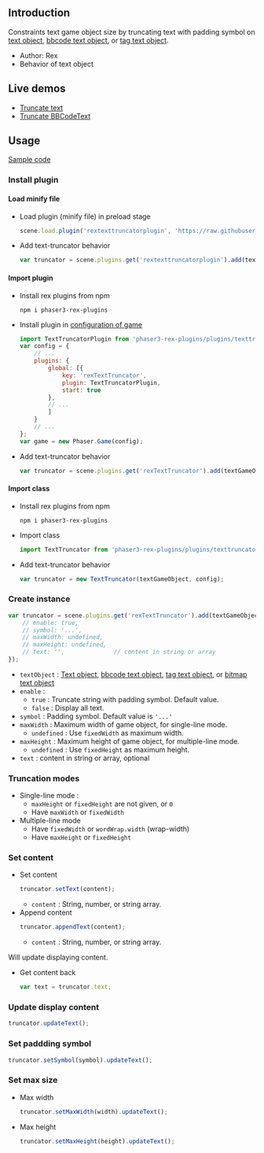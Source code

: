 ## Introduction

Constraints text game object size by truncating text with padding symbol on [text object](text.md), [bbcode text object](bbcodetext.md), or [tag text object](tagtext.md).

- Author: Rex
- Behavior of text object

## Live demos

- [Truncate text](https://codepen.io/rexrainbow/pen/bGPMjKx)
- [Truncate BBCodeText](https://codepen.io/rexrainbow/pen/eYwrjKO)

## Usage

[Sample code](https://github.com/rexrainbow/phaser3-rex-notes/tree/master/examples/texttruncator)

### Install plugin

#### Load minify file

- Load plugin (minify file) in preload stage
    ```javascript
    scene.load.plugin('rextexttruncatorplugin', 'https://raw.githubusercontent.com/rexrainbow/phaser3-rex-notes/master/dist/rextexttruncatorplugin.min.js', true);
    ```
- Add text-truncator behavior
    ```javascript
    var truncator = scene.plugins.get('rextexttruncatorplugin').add(textGameObject, config);
    ```

#### Import plugin

- Install rex plugins from npm
    ```
    npm i phaser3-rex-plugins
    ```
- Install plugin in [configuration of game](game.md#configuration)
    ```javascript
    import TextTruncatorPlugin from 'phaser3-rex-plugins/plugins/texttruncator-plugin.js';
    var config = {
        // ...
        plugins: {
            global: [{
                key: 'rexTextTruncator',
                plugin: TextTruncatorPlugin,
                start: true
            },
            // ...
            ]
        }
        // ...
    };
    var game = new Phaser.Game(config);
    ```
- Add text-truncator behavior
    ```javascript
    var truncator = scene.plugins.get('rexTextTruncator').add(textGameObject, config);
    ```

#### Import class

- Install rex plugins from npm
    ```
    npm i phaser3-rex-plugins
    ```
- Import class
    ```javascript
    import TextTruncator from 'phaser3-rex-plugins/plugins/texttruncator.js';
    ```
- Add text-truncator behavior
    ```javascript
    var truncator = new TextTruncator(textGameObject, config);
    ```

### Create instance

```javascript
var truncator = scene.plugins.get('rexTextTruncator').add(textGameObject, {
    // enable: true,
    // symbol: '...',
    // maxWidth: undefined,
    // maxHeight: undefined,
    // text: '',              // content in string or array
});
```

- `textObject` : [Text object](text.md), [bbcode text object](bbcodetext.md), [tag text object](tagtext.md), or [bitmap text object](bitmaptext.md)
- `enable` :
    - `true` : Truncate string with padding symbol. Default value.
    - `false` : Display all text.
- `symbol` : Padding symbol. Default value is `'...'`
- `maxWidth` : Maximum width of game object, for single-line mode.
    - `undefined` : Use `fixedWidth` as maximum width.
- `maxHeight` : Maximum height of game object, for multiple-line mode.
    - `undefined` : Use `fixedHeight` as maximum height.
- `text` : content in string or array, optional

### Truncation modes

- Single-line mode :
    - `maxHeight` or `fixedHeight` are not given, or `0`
    - Have `maxWidth` or `fixedWidth`
- Multiple-line mode
    - Have `fixedWidth` or `wordWrap.width` (wrap-width)
    - Have `maxHeight` or `fixedHeight`

### Set content

- Set content
    ```javascript
    truncator.setText(content);
    ```
    - `content` : String, number, or string array.
- Append content
    ```javascript
    truncator.appendText(content);
    ```
    - `content` : String, number, or string array.

Will update displaying content.


- Get content back
    ```javascript
    var text = truncator.text;
    ```

### Update display content

```javascript
truncator.updateText();
```

### Set paddding symbol

```javascript
truncator.setSymbol(symbol).updateText();
```

### Set max size

- Max width
    ```javascript
    truncator.setMaxWidth(width).updateText();
    ```
- Max height
    ```javascript
    truncator.setMaxHeight(height).updateText();
    ```

